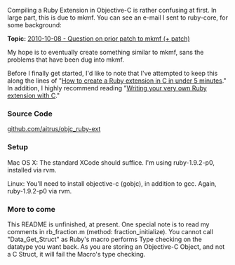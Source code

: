 Compiling a Ruby Extension in Objective-C is rather confusing at first. In large part, this is due to mkmf. You can see an e-mail I sent to ruby-core, for some background:

  __Topic:__ [2010-10-08 - Question on prior patch to mkmf (+ patch)](http://blade.nagaokaut.ac.jp/cgi-bin/scat.rb/ruby/ruby-core/32729)

My hope is to eventually create something similar to mkmf, sans the problems that have been dug into mkmf.

Before I finally get started, I'd like to note that I've attempted to keep this along the lines of "[How to create a Ruby extension in C in under 5 minutes](http://www.rubyinside.com/how-to-create-a-ruby-extension-in-c-in-under-5-minutes-100.html)." In addition, I highly recommend reading "[Writing your very own Ruby extension with C](http://fixnum.org/blog/2007/ruby_c/)."

### Source Code

  [github.com/aitrus/objc_ruby-ext](http://github.com/aitrus/objc_ruby-ext)

### Setup

Mac OS X: The standard XCode should suffice. I'm using ruby-1.9.2-p0, installed via rvm.

Linux: You'll need to install objective-c (gobjc), in addition to gcc. Again, ruby-1.9.2-p0 via rvm.


### More to come

This README is unfinished, at present. One special note is to read my comments in rb_fraction.m (method: fraction_initialize). You cannot call "Data_Get_Struct" as Ruby's macro performs Type checking on the datatype you want back. As you are storing an Objective-C Object, and not a C Struct, it will fail the Macro's type checking.

